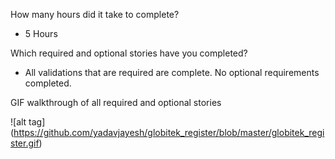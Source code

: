 How many hours did it take to complete?
- 5 Hours

Which required and optional stories have you completed?
- All validations that are required are complete. No optional requirements completed.

GIF walkthrough of all required and optional stories

![alt tag] (https://github.com/yadavjayesh/globitek_register/blob/master/globitek_register.gif)
